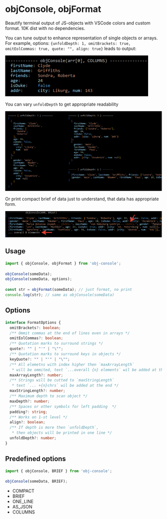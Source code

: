 # objConsole, objFormat

Beautify terminal output of JS-objects with VSCode colors and custom format. 10K dist with no dependencies.

You can tune output to enhance representation of single objects or arrays. For example, options: `{unfoldDepth: 1, omitBrackets: true, omitEolCommas: true, quote: "", align: true}` leads to output:

![columns-object](https://github.com/m-kant/obj-console/raw/main/docs/columns-object.png)

You can vary `unfoldDepth` to get appropriate readability

![unfold depth](https://github.com/m-kant/obj-console/raw/main/docs/unfold-depth.png)

 Or print compact brief of data just to understand, that data has appropriate form.

![brief](https://github.com/m-kant/obj-console/raw/main/docs/brief.png)

## Usage

```javascript
import { objConsole, objFormat } from 'obj-console';

objConsole(someData);
objConsole(someData, options);

const str = objFormat(someData); // just format, no print
console.log(str); // same as objConsole(someData)
```

## Options

```typescript
interface FormatOptions {
  omitBrackets?: boolean;
  /** Ommit commas at the end of lines even in arrays */
  omitEolCommas?: boolean;
  /** Quotation marks to surround strings */
  quote?: "" | "'" | "\"";
  /** Quotation marks to surround keys in objects */
  keyQuote?: "" | "'" | "\"";
  /** All elemetns with index higher then `maxArrayLength`
   * will be ommited, text `...overall {n} elements` wil be added at the end */
  maxArrayLength?: number;
  /** Strings will be cutted to `maxStringLength`
   * text `... +{n}chrs` wil be added at the end */
  maxStringLength?: number;
  /** Maximum depth to scan object */
  maxDepth?: number;
  /** Spaces or other symbols for left padding  */
  padding?: string;
  /** Works on 1-st level */
  align?: boolean;
  /** If depth is more then `unfoldDepth`,
   * then objects will be printed in one line */
  unfoldDepth?: number;
}
```

## Predefined options

```javascript
import { objConsole, BRIEF } from 'obj-console';

objConsole(someData, BRIEF);
```

- COMPACT
- BRIEF
- ONE_LINE
- AS_JSON
- COLUMNS

